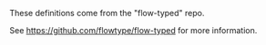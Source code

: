 These definitions come from the "flow-typed" repo.

See https://github.com/flowtype/flow-typed for more information.
